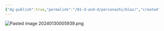 ```yaml
---
{"dg-publish":true,"permalink":"/01-d-and-d/personazhi/blaz/","created":"2024-11-09T09:06:49.884+03:00","updated":"2024-02-05T19:43:37.013+03:00"}
---
```



![Pasted image 20240130005939.png](/img/user/01_D&D/img/Pasted%20image%2020240130005939.png)